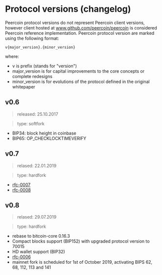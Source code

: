# Protocol versions (changelog)

Peercoin protocol versions do not represent Peercoin client versions, however client hosted at www.github.com/peercoin/peercoin is considered Peercoin reference implementation.
Peercoin protocol version are marked using the following format:

`v{major_version}.{minor_version}`

where:

* v is prefix (stands for "version")
* major_version is for capital improvements to the core concepts or complete redesigns
* minor_version is for evolutions of the protocol defined in the original whitepaper

## v0.6

> released: 25.10.2017

> type: softfork

 - BIP34: block height in coinbase
 - BIP65: OP_CHECKLOCKTIMEVERIFY


## v0.7

> relased: 22.01.2019

> type: hardfork

* [rfc-0007](https://github.com/peercoin/rfcs/blob/master/text/0007-round-transaction-fees-up-to-0.001/0007-round-transaction-fees-up-to-0.001.md)
* [rfc-0008](https://github.com/peercoin/rfcs/blob/master/text/0008-increase-op-return-size-limit/0008-increase-op-return-size-limit.md)


## v0.8

> relased: 29.07.2019

> type: hardfork

* rebase to bitcoin-core 0.16.3
* Compact blocks support (BIP152) with upgraded protocol version to 70015
* HD wallet support (BIP32)
* [rfc-0006](https://github.com/peercoin/rfcs/blob/master/text/0006-remove-pow-block-signature/0006-remove-pow-block-signature.md)
* mainnet fork is scheduled for 1st of October 2019, activating BIPS 62, 68, 112, 113 and 141